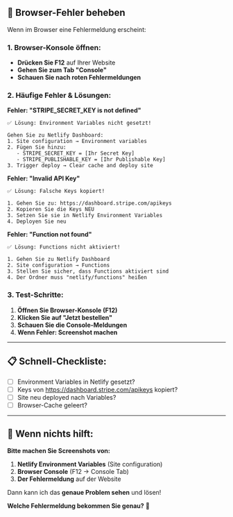 ## 🔧 Browser-Fehler beheben

Wenn im Browser eine Fehlermeldung erscheint:

### 1. Browser-Konsole öffnen:
- **Drücken Sie F12** auf Ihrer Website
- **Gehen Sie zum Tab "Console"**
- **Schauen Sie nach roten Fehlermeldungen**

### 2. Häufige Fehler & Lösungen:

**Fehler: "STRIPE_SECRET_KEY is not defined"**
```
✅ Lösung: Environment Variables nicht gesetzt!

Gehen Sie zu Netlify Dashboard:
1. Site configuration → Environment variables
2. Fügen Sie hinzu:
   - STRIPE_SECRET_KEY = [Ihr Secret Key]
   - STRIPE_PUBLISHABLE_KEY = [Ihr Publishable Key]
3. Trigger deploy → Clear cache and deploy site
```

**Fehler: "Invalid API Key"**
```
✅ Lösung: Falsche Keys kopiert!

1. Gehen Sie zu: https://dashboard.stripe.com/apikeys
2. Kopieren Sie die Keys NEU
3. Setzen Sie sie in Netlify Environment Variables
4. Deployen Sie neu
```

**Fehler: "Function not found"**
```
✅ Lösung: Functions nicht aktiviert!

1. Gehen Sie zu Netlify Dashboard
2. Site configuration → Functions
3. Stellen Sie sicher, dass Functions aktiviert sind
4. Der Ordner muss "netlify/functions" heißen
```

### 3. Test-Schritte:

1. **Öffnen Sie Browser-Konsole (F12)**
2. **Klicken Sie auf "Jetzt bestellen"**
3. **Schauen Sie die Console-Meldungen**
4. **Wenn Fehler: Screenshot machen**

---

## 📋 Schnell-Checkliste:

- [ ] Environment Variables in Netlify gesetzt?
- [ ] Keys von https://dashboard.stripe.com/apikeys kopiert?
- [ ] Site neu deployed nach Variables?
- [ ] Browser-Cache geleert?

---

## 🎯 Wenn nichts hilft:

**Bitte machen Sie Screenshots von:**
1. **Netlify Environment Variables** (Site configuration)
2. **Browser Console** (F12 → Console Tab)
3. **Der Fehlermeldung** auf der Website

Dann kann ich das **genaue Problem sehen** und lösen!

**Welche Fehlermeldung bekommen Sie genau?** 📸
